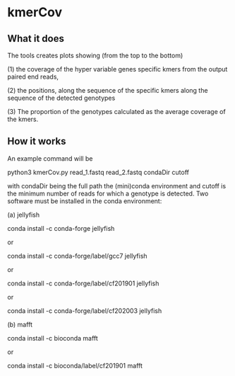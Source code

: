 # kmerCov
## What it does
The tools creates plots showing (from the top to the bottom) 

(1) the coverage of the hyper variable
genes specific kmers from the output paired end reads, 

(2) the positions, along the sequence of the specific kmers along the sequence of the detected
genotypes

(3) The proportion of the genotypes calculated as the average coverage of the kmers.

## How it works
An example command will be

python3 kmerCov.py read_1.fastq read_2.fastq condaDir cutoff

with condaDir being the full path the (mini)conda environment and cutoff is the minimum number
of reads for which a genotype is detected. Two software must be installed in the conda environment:

(a) jellyfish 

conda install -c conda-forge jellyfish

or

conda install -c conda-forge/label/gcc7 jellyfish

or

conda install -c conda-forge/label/cf201901 jellyfish

or

conda install -c conda-forge/label/cf202003 jellyfish


(b) mafft

conda install -c bioconda mafft

or

conda install -c bioconda/label/cf201901 mafft




